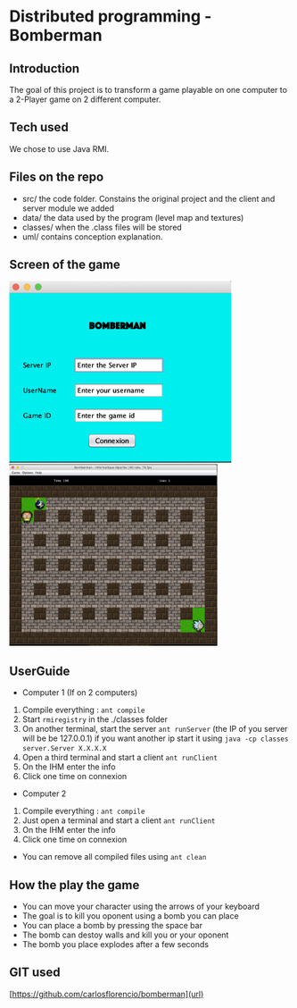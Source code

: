 # Distributed programming - Bomberman

## Introduction

The goal of this project is to transform a game playable on one computer to a 2-Player game on 2 different computer.

## Tech used 
We chose to use Java RMI.

## Files on the repo

- src/ the code folder. Constains the original project and the client and server module we added
- data/ the data used by the program (level map and textures)
- classes/ when the .class files will be stored
- uml/ contains conception explanation.

## Screen of the game
<img src="Home.png" Height=325> <img src="Game.png" Height=325>

## UserGuide
 - Computer 1 (If on 2 computers)
  1. Compile everything : `ant compile`
  2. Start `rmiregistry` in the ./classes folder
  3. On another terminal, start the server `ant runServer` (the IP of you server will be be 127.0.0.1) if you want another ip start it using `java -cp classes server.Server X.X.X.X`
  4. Open a third terminal and start a client `ant runClient`
  5. On the IHM enter the info
  6. Click one time on connexion

 - Computer 2
  1. Compile everything : `ant compile`
  2. Just open a terminal and start a client `ant runClient`
  3. On the IHM enter the info
  4. Click one time on connexion
 
 - You can remove all compiled files using `ant clean`

## How the play the game
 - You can move your character using the arrows of your keyboard
 - The goal is to kill you oponent using a bomb you can place
 - You can place a bomb by pressing the space bar
 - The bomb can destoy walls and kill you or your oponent
 - The bomb you place explodes after a few seconds

## GIT used
[https://github.com/carlosflorencio/bomberman](url)

